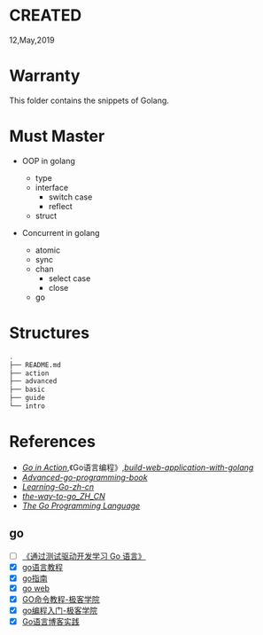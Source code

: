 # CREATED
12,May,2019

# Warranty
This folder contains the snippets of Golang.

# Must Master
- OOP in golang
    - type
    - interface
        - switch case
        - reflect
    - struct

- Concurrent in golang
    - atomic
    - sync
    - chan
        - select case
        - close
    - go

# Structures
```sh
.
├── README.md
├── action
├── advanced
├── basic
├── guide
└── intro
```

# References
- [_Go in Action_](https://book.douban.com/subject/27015617/),《Go语言编程》,[_build-web-application-with-golang_](https://github.com/astaxie/build-web-application-with-golang)
- [_Advanced-go-programming-book_](https://www.gitbook.com/book/chai2010/advanced-go-programming-book/)
- [_Learning-Go-zh-cn_](https://github.com/mikespook/Learning-Go-zh-cn)
- [_the-way-to-go_ZH_CN_](https://github.com/Unknwon/the-way-to-go_ZH_CN)
- [_The Go Programming Language_](http://www.gopl.io/)

## go
- [ ] [《通过测试驱动开发学习 Go 语言》](https://github.com/studygolang/learn-go-with-tests)
- [x] [go语言教程](http://www.runoob.com/go/go-tutorial.html)
- [x] [go指南](http://tour.studygolang.com/list)
- [x] [go web](https://github.com/astaxie/build-web-application-with-golang/blob/master/zh/preface.md)
- [x] [GO命令教程-极客学院](http://wiki.jikexueyuan.com/project/go-command-tutorial/)
- [x] [go编程入门-极客学院](http://wiki.jikexueyuan.com/project/the-way-to-go/preface.html)
- [x] [Go语言博客实践](https://github.com/achun/Go-Blog-In-Action)
